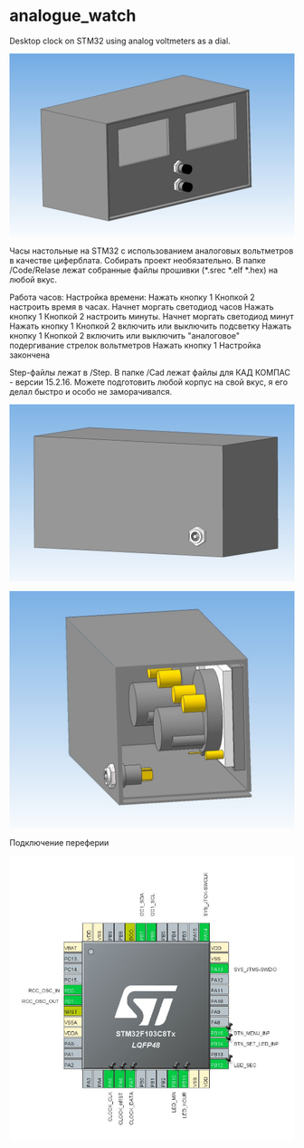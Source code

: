 # analogue_watch

Desktop clock on STM32 using analog voltmeters as a dial.


![Front plane](/Img/3.jpg)



Часы настольные на STM32 с использованием аналоговых вольтметров в качестве циферблата.
Собирать проект необязательно. В папке /Code/Relase лежат собранные файлы прошивки (*.srec *.elf *.hex) на любой вкус. 

Работа часов:
Настройка времени:
Нажать кнопку 1
Кнопкой 2 настроить время в часах. Начнет моргать светодиод часов
Нажать кнопку 1
Кнопкой 2 настроить минуты. Начнет моргать светодиод минут
Нажать кнопку 1
Кнопкой 2 включить или выключить подсветку
Нажать кнопку 1
Кнопкой 2 включить или выключить "аналоговое" подергивание стрелок вольтметров
Нажать кнопку 1
Настройка закончена

Step-файлы лежат в /Step. В папке /Cad лежат файлы для КАД КОМПАС - версии 15.2.16. Можете подготовить любой корпус на свой вкус, я его делал быстро и особо не заморачивался. 

![Front plane](/Img/1.jpg)

![Front plane](/Img/2.jpg)

Подключение переферии

![Front plane](/Img/ioc.jpg)